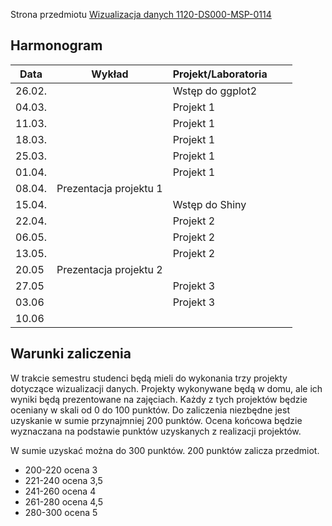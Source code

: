 Strona przedmiotu [Wizualizacja danych 1120-DS000-MSP-0114](https://usosweb.usos.pw.edu.pl/kontroler.php?_action=katalog2/przedmioty/pokazPrzedmiot&kod=1120-DS000-MSP-0114)

## Harmonogram

| Data   | Wykład | Projekt/Laboratoria |   |   |
|--------|--------|---------------------|---|---|
| 26.02. |        | Wstęp do ggplot2    |   |   |
| 04.03. |        | Projekt 1           |   |   |
| 11.03. |        | Projekt 1           |   |   |
| 18.03. |        | Projekt 1           |   |   |
| 25.03. |        | Projekt 1           |   |   |
| 01.04. |        | Projekt 1           |   |   |
| 08.04. | Prezentacja projektu 1       |                     |   |   |
| 15.04. |        | Wstęp do Shiny      |   |   |
| 22.04. |        | Projekt 2           |   |   |
| 06.05. |        | Projekt 2           |   |   |
| 13.05. |        | Projekt 2           |   |   |
| 20.05  | Prezentacja projektu 2       |                     |   |   |
| 27.05  |        | Projekt 3           |   |   |
| 03.06  |        | Projekt 3           |   |   |
| 10.06  |        |                     |   |   |

## Warunki zaliczenia

W trakcie semestru studenci będą mieli do wykonania trzy projekty dotyczące wizualizacji danych. Projekty wykonywane będą w domu, ale ich wyniki będą prezentowane na zajęciach. Każdy z tych projektów będzie oceniany w skali od 0 do 100 punktów. Do zaliczenia niezbędne jest uzyskanie w sumie przynajmniej 200 punktów. Ocena końcowa będzie wyznaczana na podstawie punktów uzyskanych z realizacji projektów.

W sumie uzyskać można do 300 punktów. 200 punktów zalicza przedmiot.

 - 200-220 ocena 3
 - 221-240 ocena 3,5
 - 241-260 ocena 4
 - 261-280 ocena 4,5
 - 280-300 ocena 5
 